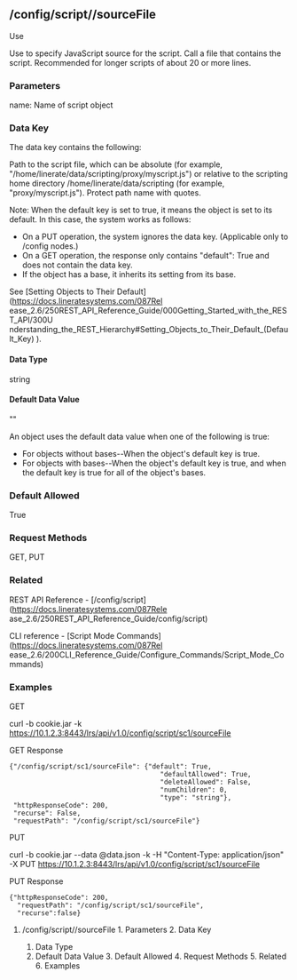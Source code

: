 ## /config/script/<name>/sourceFile

Use

Use to specify JavaScript source for the script. Call a file that contains the
script. Recommended for longer scripts of about 20 or more lines.

### Parameters

name: Name of script object

### Data Key

The data key contains the following:

Path to the script file, which can be absolute (for example,
"/home/linerate/data/scripting/proxy/myscript.js") or relative to the
scripting home directory /home/linerate/data/scripting (for example,
"proxy/myscript.js"). Protect path name with quotes.

Note: When the default key is set to true, it means the object is set to its
default. In this case, the system works as follows:

  * On a PUT operation, the system ignores the data key. (Applicable only to /config nodes.)
  * On a GET operation, the response only contains "default": True and does not contain the data key.
  * If the object has a base, it inherits its setting from its base.

See [Setting Objects to Their Default](https://docs.lineratesystems.com/087Rel
ease_2.6/250REST_API_Reference_Guide/000Getting_Started_with_the_REST_API/300U
nderstanding_the_REST_Hierarchy#Setting_Objects_to_Their_Default_(Default_Key)
).

#### Data Type

string

#### Default Data Value

""

An object uses the default data value when one of the following is true:

  * For objects without bases--When the object's default key is true.
  * For objects with bases--When the object's default key is true, and when the default key is true for all of the object's bases.

### Default Allowed

True

### Request Methods

GET, PUT

### Related

REST API Reference - [/config/script](https://docs.lineratesystems.com/087Rele
ase_2.6/250REST_API_Reference_Guide/config/script)

CLI reference - [Script Mode Commands](https://docs.lineratesystems.com/087Rel
ease_2.6/200CLI_Reference_Guide/Configure_Commands/Script_Mode_Commands)

### Examples

GET

curl -b cookie.jar -k
https://10.1.2.3:8443/lrs/api/v1.0/config/script/sc1/sourceFile

GET Response

    
    {"/config/script/sc1/sourceFile": {"default": True,
                                          "defaultAllowed": True,
                                          "deleteAllowed": False,
                                          "numChildren": 0,
                                          "type": "string"},
     "httpResponseCode": 200,
     "recurse": False,
     "requestPath": "/config/script/sc1/sourceFile"}
    

PUT

curl -b cookie.jar --data @data.json -k -H "Content-Type: application/json" -X
PUT https://10.1.2.3:8443/lrs/api/v1.0/config/script/sc1/sourceFile

PUT Response

    
    {"httpResponseCode": 200,
      "requestPath": "/config/script/sc1/sourceFile",
      "recurse":false}

  1. /config/script/<name>/sourceFile
    1. Parameters
    2. Data Key
      1. Data Type
      2. Default Data Value
    3. Default Allowed
    4. Request Methods
    5. Related
    6. Examples


